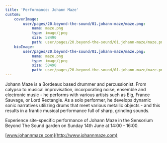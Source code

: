 ```yaml
---
title: 'Performance: Johann Maze'
custom:
    coverImage:
        user/pages/20.beyond-the-sound/01.johann-maze/maze.png:
            name: maze.png
            type: image/jpeg
            size: 58490
            path: user/pages/20.beyond-the-sound/01.johann-maze/maze.png
    bioImage:
        user/pages/20.beyond-the-sound/01.johann-maze/maze.png:
            name: maze.png
            type: image/jpeg
            size: 58490
            path: user/pages/20.beyond-the-sound/01.johann-maze/maze.png
---
```


Johann Maze is a Bordeaux based drummer and percussionist. From calypso to musical improvisation, incorporating noise, ensemble and electronic music - he performs with various artists such as Èlg, France Sauvage, or Lord Rectangle. As a solo performer, he develops dynamic sonic narratives utilizing drums that meet various metallic objects - and this results in a frantic musical performance full of sharp, grinding sounds.

Experience site-specific performance of Johann Maze in the Sensorium Beyond The Sound garden on Sunday 14th June at 14:00 - 16:00.

[www.johannmaze.com](http://www.johannmaze.com)

